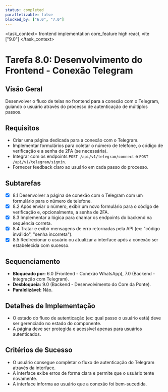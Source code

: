 ```yaml
---
status: completed
parallelizable: false
blocked_by: ["6.0", "7.0"]
---
```


<task_context>
<domain>frontend</domain>
<type>implementation</type>
<scope>core_feature</scope>
<complexity>high</complexity>
<dependencies>react, vite</dependencies>
<unblocks>["9.0"]</unblocks>
</task_context>

# Tarefa 8.0: Desenvolvimento do Frontend - Conexão Telegram

## Visão Geral
Desenvolver o fluxo de telas no frontend para a conexão com o Telegram, guiando o usuário através do processo de autenticação de múltiplos passos.

## Requisitos
- Criar uma página dedicada para a conexão com o Telegram.
- Implementar formulários para coletar o número de telefone, o código de verificação e a senha de 2FA (se necessária).
- Integrar com os endpoints `POST /api/v1/telegram/connect` e `POST /api/v1/telegram/signin`.
- Fornecer feedback claro ao usuário em cada passo do processo.

## Subtarefas
- [x] 8.1 Desenvolver a página de conexão com o Telegram com um formulário para o número de telefone.
- [x] 8.2 Após enviar o número, exibir um novo formulário para o código de verificação e, opcionalmente, a senha de 2FA.
- [x] 8.3 Implementar a lógica para chamar os endpoints do backend na sequência correta.
- [x] 8.4 Tratar e exibir mensagens de erro retornadas pela API (ex: "código inválido", "senha incorreta").
- [x] 8.5 Redirecionar o usuário ou atualizar a interface após a conexão ser estabelecida com sucesso.

## Sequenciamento
- **Bloqueado por:** 6.0 (Frontend - Conexão WhatsApp), 7.0 (Backend - Integração com Telegram).
- **Desbloqueia:** 9.0 (Backend - Desenvolvimento do Core da Ponte).
- **Paralelizável:** Não.

## Detalhes de Implementação
- O estado do fluxo de autenticação (ex: qual passo o usuário está) deve ser gerenciado no estado do componente.
- A página deve ser protegida e acessível apenas para usuários autenticados.

## Critérios de Sucesso
- O usuário consegue completar o fluxo de autenticação do Telegram através da interface.
- A interface exibe erros de forma clara e permite que o usuário tente novamente.
- A interface informa ao usuário que a conexão foi bem-sucedida.
